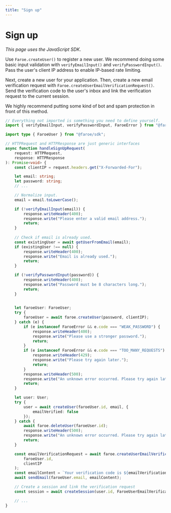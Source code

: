 ```yaml
---
title: "Sign up"
---
```


# Sign up

*This page uses the JavaScript SDK*.

Use `Faroe.createUser()` to register a new user. We recommend doing some basic input validation with `verifyEmailInput()` and `verifyPasswordInput()`. Pass the user's client IP address to enable IP-based rate limiting.

Next, create a new user for your application. Then, create a new email verification request with `Faroe.createUserEmailVerificationRequest()`. Send the verification code to the user's inbox and link the verification request to the current session.

We highly recommend putting some kind of bot and spam protection in front of this method.

```ts
// Everything not imported is something you need to define yourself.
import { verifyEmailInput, verifyPasswordInput, FaroeError } from "@faroe/sdk";

import type { FaroeUser } from "@faroe/sdk";

// HTTPRequest and HTTPResponse are just generic interfaces
async function handleSignUpRequest(
    request: HTTPRequest,
    response: HTTPResponse
): Promise<void> {
    const clientIP = request.headers.get("X-Forwarded-For");

    let email: string;
    let password: string;
    // ...

    // Normalize input.
	email = email.toLowerCase();

    if (!verifyEmailInput(email)) {
        response.writeHeader(400);
        response.write("Please enter a valid email address.");
        return;
    }
    
    // Check if email is already used.
    const existingUser = await getUserFromEmail(email);
    if (existingUser !== null) {
        response.writeHeader(400);
        response.write("Email is already used.");
        return;
    }

    if (!verifyPasswordInput(password)) {
        response.writeHeader(400);
        response.write("Password must be 8 characters long.");
        return;
    }
    

    let faroeUser: FaroeUser;
    try {
        faroeUser = await faroe.createUser(password, clientIP);
    } catch (e) {
        if (e instanceof FaroeError && e.code === "WEAK_PASSWORD") {
            response.writeHeader(400);
            response.write("Please use a stronger password.");
            return;
        }
        if (e instanceof FaroeError && e.code === "TOO_MANY_REQUESTS") {
            response.writeHeader(429);
            response.write("Please try again later.");
            return;
        }
        response.writeHeader(500);
        response.write("An unknown error occurred. Please try again later.");
        return;
    }

	let user: User;
	try {
		user = await createUser(faroeUser.id, email, {
            emailVerified: false
        });
	} catch {
		await faroe.deleteUser(faroeUser.id);
        response.writeHeader(500);
        response.write("An unknown error occurred. Please try again later.");
        return;
	}

    const emailVerificationRequest = await faroe.createUserEmailVerificationRequest(
        faroeUser.id,
        clientIP
    );
    const emailContent = `Your verification code is ${emailVerificationRequest.code}.`;
    await sendEmail(faroeUser.email, emailContent);

    // Create a session and link the verification request
    const session = await createSession(user.id, FaroeUserEmailVerificationRequest.id);

    // ...
}
```
